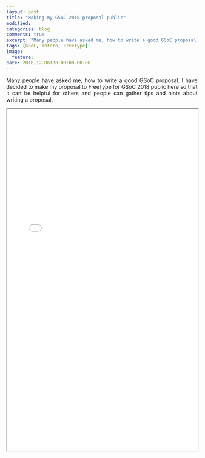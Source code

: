```yaml
---
layout: post
title: "Making my GSoC 2018 proposal public"
modified:
categories: blog
comments: true
excerpt: "Many people have asked me, how to write a good GSoC proposal. I have decided..."
tags: [GSoC, intern, FreeType]
image:
  feature:
date: 2018-12-06T00:00:00-00:00
---
```

<p align='justify'>Many people have asked me, how to write a good GSoC proposal. I have decided to make my proposal to FreeType for GSoC 2018 public here so that it can be helpful for others and people can gather tips and hints about writing a proposal.</p>
 <iframe src="/assets/docs/GSoC_Proposal_FreeType_2018[new_font_format_support].pdf" width="100%" height="900"></iframe>
